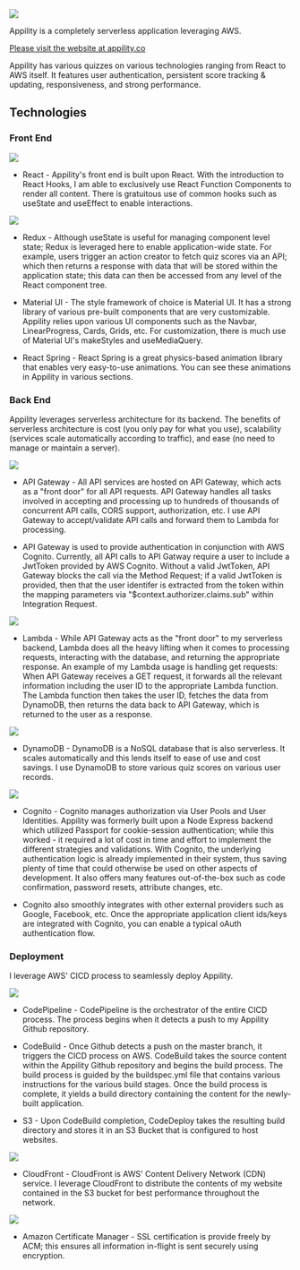 <img src="images/Welcome.png" >

Appility is a completely serverless application leveraging AWS.

[Please visit the website at appility.co](https://appility.co)

Appility has various quizzes on various technologies ranging from React to AWS itself. It features user authentication, persistent score tracking & updating, responsiveness, and strong performance.

## Technologies

### Front End

<img src="images/React.png" >

-   React - Appility's front end is built upon React. With the introduction to React Hooks, I am able to exclusively use React Function Components to render all content. There is gratuitous use of common hooks such as useState and useEffect to enable interactions.

<img src="images/Redux.png" >

-   Redux - Although useState is useful for managing component level state; Redux is leveraged here to enable application-wide state. For example, users trigger an action creator to fetch quiz scores via an API; which then returns a response with data that will be stored within the application state; this data can then be accessed from any level of the React component tree.

-   Material UI - The style framework of choice is Material UI. It has a strong library of various pre-built components that are very customizable. Appility relies upon various UI components such as the Navbar, LinearProgress, Cards, Grids, etc. For customization, there is much use of Material UI's makeStyles and useMediaQuery.

-   React Spring - React Spring is a great physics-based animation library that enables very easy-to-use animations. You can see these animations in Appility in various sections.

### Back End

Appility leverages serverless architecture for its backend. The benefits of serverless architecture is cost (you only pay for what you use), scalability (services scale automatically according to traffic), and ease (no need to manage or maintain a server).

<img src="images/APIGateway.png" >

-   API Gateway - All API services are hosted on API Gateway, which acts as a "front door" for all API requests. API Gateway handles all tasks involved in accepting and processing up to hundreds of thousands of concurrent API calls, CORS support, authorization, etc. I use API Gateway to accept/validate API calls and forward them to Lambda for processing.

-   API Gateway is used to provide authentication in conjunction with AWS Cognito. Currently, all API calls to API Gatway require a user to include a JwtToken provided by AWS Cognito. Without a valid JwtToken, API Gateway blocks the call via the Method Request; if a valid JwtToken is provided, then that the user identifer is extracted from the token within the mapping parameters via "\$context.authorizer.claims.sub" within Integration Request.

<img src="images/Lambda.png" >

-   Lambda - While API Gateway acts as the "front door" to my serverless backend, Lambda does all the heavy lifting when it comes to processing requests, interacting with the database, and returning the appropriate response. An example of my Lambda usage is handling get requests: When API Gateway receives a GET request, it forwards all the relevant information including the user ID to the appropriate Lambda function. The Lambda function then takes the user ID, fetches the data from DynamoDB, then returns the data back to API Gateway, which is returned to the user as a response.

<img src="images/Dynamo.png" >

-   DynamoDB - DynamoDB is a NoSQL database that is also serverless. It scales automatically and this lends itself to ease of use and cost savings. I use DynamoDB to store various quiz scores on various user records.

<img src="images/Cognito.png" >

-   Cognito - Cognito manages authorization via User Pools and User Identities. Appility was formerly built upon a Node Express backend which utilized Passport for cookie-session authentication; while this worked - it required a lot of cost in time and effort to implement the different strategies and validations. With Cognito, the underlying authentication logic is already implemented in their system, thus saving plenty of time that could otherwise be used on other aspects of development. It also offers many features out-of-the-box such as code confirmation, password resets, attribute changes, etc.

-   Cognito also smoothly integrates with other external providers such as Google, Facebook, etc. Once the appropriate application client ids/keys are integrated with Cognito, you can enable a typical oAuth authentication flow.

### Deployment

I leverage AWS' CICD process to seamlessly deploy Appility.

<img src="images/CICD.png" >

-   CodePipeline - CodePipeline is the orchestrator of the entire CICD process. The process begins when it detects a push to my Appility Github repository.

-   CodeBuild - Once Github detects a push on the master branch, it triggers the CICD process on AWS. CodeBuild takes the source content within the Appility Github repository and begins the build process. The build process is guided by the buildspec.yml file that contains various instructions for the various build stages. Once the build process is complete, it yields a build directory containing the content for the newly-built application.

-   S3 - Upon CodeBuild completion, CodeDeploy takes the resulting build directory and stores it in an S3 Bucket that is configured to host websites.

<img src="images/CloudFront.png" >

-   CloudFront - CloudFront is AWS' Content Delivery Network (CDN) service. I leverage CloudFront to distribute the contents of my website contained in the S3 bucket for best performance throughout the network.

<img src="images/ACM.png" >

-   Amazon Certificate Manager - SSL certification is provide freely by ACM; this ensures all information in-flight is sent securely using encryption.

